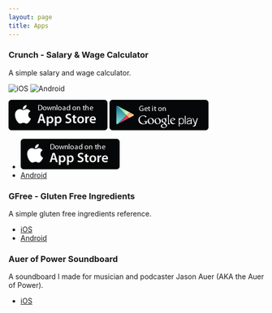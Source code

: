 ```yaml
---
layout: page
title: Apps
---
```


### Crunch - Salary & Wage Calculator

A simple salary and wage calculator.

![iOS]( "iOS")
![Android]( "Android")

<img src="/public/img/app-store-badge-apple_195x60@2x.png" width="195" height="60">
<img src="/public/img/app-store-badge-google_195x60@2x.png" width="195" height="60">

* [<img src="/public/img/app-store-badge-apple_195x60@2x.png" width="195" height="60">](https://itunes.apple.com/app/id912209541?mt=8)
* [Android](https://play.google.com/store/apps/details?id=com.joshbuchea.crunch) 

### GFree - Gluten Free Ingredients

A simple gluten free ingredients reference.

* [iOS](https://itunes.apple.com/app/id952035870?mt=8)
* [Android](https://play.google.com/store/apps/details?id=com.joshbuchea.gfreeing) 

### Auer of Power Soundboard

A soundboard I made for musician and podcaster Jason Auer (AKA the Auer of Power).

* [iOS](https://itunes.apple.com/app/auer-of-power-soundboard/id572835381)
